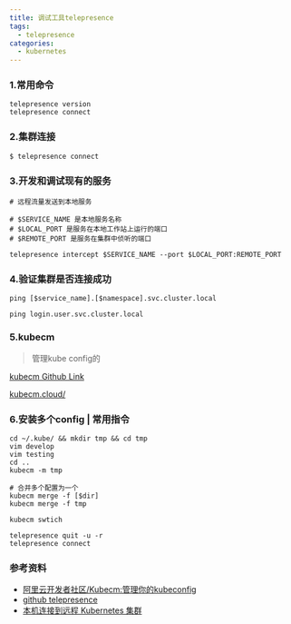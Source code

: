 ```yaml
---
title: 调试工具telepresence
tags:
  - telepresence
categories:
  - kubernetes
---
```


### 1.常用命令

```
telepresence version
telepresence connect
```

### 2.集群连接

```
$ telepresence connect
```

### 3.开发和调试现有的服务

```
# 远程流量发送到本地服务

# $SERVICE_NAME 是本地服务名称
# $LOCAL_PORT 是服务在本地工作站上运行的端口
# $REMOTE_PORT 是服务在集群中侦听的端口

telepresence intercept $SERVICE_NAME --port $LOCAL_PORT:REMOTE_PORT
```

### 4.验证集群是否连接成功

```
ping [$service_name].[$namespace].svc.cluster.local

ping login.user.svc.cluster.local
```

### 5.kubecm

> 管理kube config的

[kubecm Github Link](https://github.com/sunny0826/kubecm)

[kubecm.cloud/](https://kubecm.cloud/)

### 6.安装多个config | 常用指令

```
cd ~/.kube/ && mkdir tmp && cd tmp
vim develop
vim testing
cd ..
kubecm -m tmp

# 合并多个配置为一个
kubecm merge -f [$dir]
kubecm merge -f tmp

kubecm swtich

telepresence quit -u -r
telepresence connect
```

### 参考资料

- [阿里云开发者社区/Kubecm:管理你的kubeconfig](https://developer.aliyun.com/article/738438)
- [github telepresence](https://github.com/telepresenceio/telepresence)
- [本机连接到远程 Kubernetes 集群](https://kubernetes.io/zh-cn/docs/tasks/debug/debug-cluster/local-debugging/)

